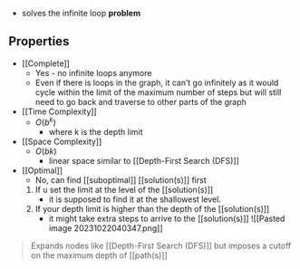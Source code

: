 - solves the infinite loop **problem**

## Properties
- [[Complete]]
    - Yes - no infinite loops anymore
	- Even if there is loops in the graph, it can’t go infinitely as it would cycle within the limit of the maximum number of steps but will still need to go back and traverse to other parts of the graph
- [[Time Complexity]]
    - $O(b^k)$ 
	    - where k is the depth limit
- [[Space Complexity]]
    - $O(bk)$ 
	    - linear space similar to [[Depth-First Search (DFS)]]
- [[Optimal]]
    - No, can find [[suboptimal]] [[solution(s)]] first
	1. If u set the limit at the level of the [[solution(s)]] 
		- it is supposed to find it at the shallowest level. 
	2. If your depth limit is higher than the depth of the [[solution(s)]]
		- it might take extra steps to arrive to the [[solution(s)]]
	![[Pasted image 20231022040347.png]]

>Expands nodes like [[Depth-First Search (DFS)]] but imposes a cutoff on the maximum depth of [[path(s)]]